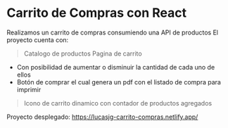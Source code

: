 # Carrito de Compras con React
Realizamos un carrito de compras consumiendo una API de productos 
El proyecto cuenta con:
> Catalogo de productos
> Pagina de carrito
  - Con posibilidad de aumentar o disminuir la cantidad de cada uno de ellos
  - Botón de comprar el cual genera un pdf con el listado de compra para imprimir
> Icono de carrito dinamico con contador de productos agregados

Proyecto desplegado: https://lucasjg-carrito-compras.netlify.app/
